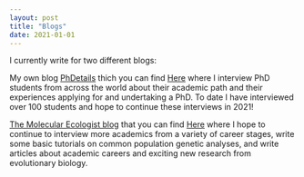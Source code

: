 ```yaml
---
layout: post
title: "Blogs"
date: 2021-01-01
---
```


I currently write for two different blogs:

My own blog <ins>PhDetails</ins> thich you can find [Here](http://phdetails.blogspot.com) where I interview PhD students from across the world about their academic path and their experiences applying for and undertaking a PhD. To date I have interviewed over 100 students and hope to continue these interviews in 2021!

<ins>The Molecular Ecologist blog</ins> that you can find [Here](http://https://www.molecularecologist.com/) where I hope to continue to interview more academics from a variety of career stages, write some basic tutorials on common population genetic analyses, and write articles about academic careers and exciting new research from evolutionary biology. 
